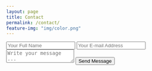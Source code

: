 ```yaml
---
layout: page
title: Contact
permalink: /contact/
feature-img: "img/color.png"
---
```


<form action="https://getsimpleform.com/messages?form_api_token=a7c92311efea4f8aecd7dafd4cf23960" method="post">
  <!-- the redirect_to is optional, the form will redirect to the referrer on submission -->
  <input type='hidden' name='redirect_to' value='https://jaysonbucy.github.io/thank-you/' />
  <input type='text' name='name' placeholder='Your Full Name' />
  <input type='email' name='email' placeholder='Your E-mail Address' />
  <textarea name='message' placeholder='Write your message ...'></textarea>
  <input type='submit' value='Send Message' />
</form>
